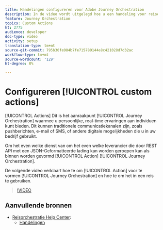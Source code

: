 ```yaml
---
title: Handelingen configureren voor Adobe Journey Orchestration
description: In de video wordt uitgelegd hoe u een handeling voor reisorganisatie configureert en hoe u deze tijdens een reis kunt gebruiken.
feature: Journey Orchestration
topics: Custom Actions
kt: 2775
audience: developer
doc-type: video
activity: setup
translation-type: tm+mt
source-git-commit: 795b30fe984b7fe715789144e8c421028d7d32ac
workflow-type: tm+mt
source-wordcount: '129'
ht-degree: 0%

---
```



# Configureren [!UICONTROL custom actions]

[!UICONTROL Actions] Dit is het aanraakpunt [!UICONTROL Journey Orchestration] waarmee u persoonlijke, real-time ervaringen aan individuen kunt bieden. Dit kunnen traditionele communicatiekanalen zijn, zoals pushberichten, e-mail of SMS, of andere digitale mogelijkheden die u in uw bedrijf gebruikt.

Om het even welke dienst van om het even welke leverancier die door REST API met een JSON-Geformatteerde lading kan worden geroepen kan als binnen worden gevormd [!UICONTROL Action] [!UICONTROL Journey Orchestration].

De volgende video verklaart hoe te om [!UICONTROL Action] voor te vormen [!UICONTROL Journey Orchestration] en hoe te om het in een reis te gebruiken.

>[!VIDEO](https://video.tv.adobe.com/v/29638?quality=12)

## Aanvullende bronnen

* [Reisorchestratie Help Center](https://docs.adobe.com/content/help/en/journeys/using/journey-orchestration-home.html):
   * [Handelingen](https://docs.adobe.com/content/help/en/journeys/using/action-journeys/action.html)
